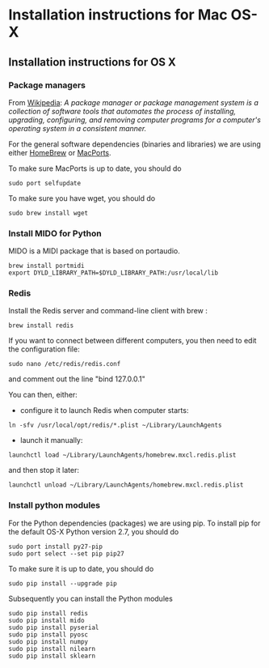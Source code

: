 # Installation instructions for Mac OS-X

## Installation instructions for OS X

### Package managers

From [Wikipedia](https://en.wikipedia.org/wiki/Package_manager): *A package manager or package management system is a collection of software tools that automates the process of installing, upgrading, configuring, and removing computer programs for a computer's operating system in a consistent manner.*

For the general software dependencies (binaries and libraries) we are using either [HomeBrew](http://brew.sh) or  [MacPorts](https://www.macports.org). 

To make sure MacPorts is up to date, you should do

```
sudo port selfupdate
```
To make sure you have wget, you should do

```
sudo brew install wget
```

### Install MIDO for Python

MIDO is a MIDI package that is based on portaudio.

```
brew install portmidi
export DYLD_LIBRARY_PATH=$DYLD_LIBRARY_PATH:/usr/local/lib
```

### Redis

Install the Redis server and command-line client with brew :
```
brew install redis
```

If you want to connect between different computers, you then need to edit the configuration file:
```
sudo nano /etc/redis/redis.conf
```
and comment out the line "bind 127.0.0.1"

You can then, either:
- configure it to launch Redis when computer starts:
```
ln -sfv /usr/local/opt/redis/*.plist ~/Library/LaunchAgents
```
- launch it manually:
```
launchctl load ~/Library/LaunchAgents/homebrew.mxcl.redis.plist
```
and then stop it later:
```
launchctl unload ~/Library/LaunchAgents/homebrew.mxcl.redis.plist
```

### Install python modules

For the Python dependencies (packages) we are using pip. To install pip for the default OS-X Python version 2.7, you should do

```
sudo port install py27-pip
sudo port select --set pip pip27
```

To make sure it is up to date, you should do
```
sudo pip install --upgrade pip
```

Subsequently you can install the Python modules
```
sudo pip install redis
sudo pip install mido
sudo pip install pyserial
sudo pip install pyosc
sudo pip install numpy
sudo pip install nilearn
sudo pip install sklearn
```
